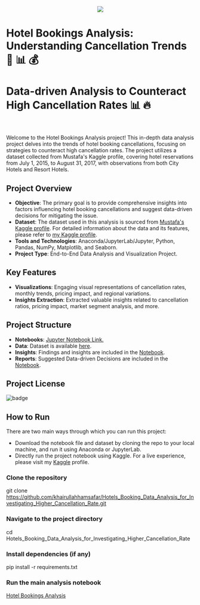 <center><img src="https://raw.github.com/khairullahhamsafar/portfolio_prjects/main/Investigating_High_Cancellation_Rate_in_Hotels/img/hotal_banner_01.jpg"></center>

# Hotel Bookings Analysis: Understanding Cancellation Trends 🏨 &#128202; &#128176;
# Data-driven Analysis to Counteract High Cancellation Rates 📊 &#128293; 

<br/>

Welcome to the Hotel Bookings Analysis project! This in-depth data analysis project delves into the trends of hotel booking cancellations, focusing on strategies to counteract high cancellation rates. The project utilizes a dataset collected from Mustafa's Kaggle profile, covering hotel reservations from July 1, 2015, to August 31, 2017, with observations from both City Hotels and Resort Hotels.

## Project Overview

- **Objective**: The primary goal is to provide comprehensive insights into factors influencing hotel booking cancellations and suggest data-driven decisions for mitigating the issue.
- **Dataset**: The dataset used in this analysis is sourced from [Mustafa's Kaggle profile](https://www.kaggle.com/datasets/mojtaba142/hotel-booking/data). For detailed information about the data and its features, please refer to [my Kaggle profile](https://www.kaggle.com/datasets/khairullahhamsafar/hotels-booking-data-cleaned-version).
- **Tools and Technologies**: Anaconda/JupyterLab/Jupyter, Python, Pandas, NumPy, Matplotlib, and Seaborn.
- **Project Type**: End-to-End Data Analysis and Visualization Project.

## Key Features

- **Visualizations**: Engaging visual representations of cancellation rates, monthly trends, pricing impact, and regional variations.
- **Insights Extraction**: Extracted valuable insights related to cancellation ratios, pricing impact, market segment analysis, and more.

## Project Structure

- **Notebooks**: [Jupyter Notebook Link.](https://github.com/khairullahhamsafar/Hotels_Booking_Data_Analysis_for_Investigating_Higher_Cancellation_Rate/blob/main/Investigating_High_Cancellation_Rate_in_Hotels.ipynb)
- **Data**: Dataset is available [here](https://github.com/khairullahhamsafar/Hotels_Booking_Data_Analysis_for_Investigating_Higher_Cancellation_Rate/blob/main/Dataset/hotel_booking_data_cleaned.csv).
- **Insights**: Findings and insights are included in the [Notebook](https://github.com/khairullahhamsafar/Hotels_Booking_Data_Analysis_for_Investigating_Higher_Cancellation_Rate/blob/main/Investigating_High_Cancellation_Rate_in_Hotels.ipynb?#6).
- **Reports**: Suggested Data-driven Decisions are included in the [Notebook](https://github.com/khairullahhamsafar/Hotels_Booking_Data_Analysis_for_Investigating_Higher_Cancellation_Rate/blob/main/Investigating_High_Cancellation_Rate_in_Hotels.ipynb?#7).

## Project License

![badge](https://img.shields.io/badge/license-MITLicense-brightorange)

## How to Run

There are two main ways through which you can run this project:
- Download the notebook file and dataset by cloning the repo to your local machine, and run it using Anaconda or JupyterLab.
- Directly run the project notebook using Kaggle. For a live experience, please visit my [Kaggle](https://www.kaggle.com/datasets/mojtaba142/hotel-booking/data) profile.

### Clone the repository
git clone https://github.com/khairullahhamsafar/Hotels_Booking_Data_Analysis_for_Investigating_Higher_Cancellation_Rate.git

### Navigate to the project directory
cd Hotels_Booking_Data_Analysis_for_Investigating_Higher_Cancellation_Rate

### Install dependencies (if any)
pip install -r requirements.txt

### Run the main analysis notebook
[Hotel Bookings Analysis](https://localhost:8888/notebooks/Hotels_Booking_Data_Analysis_for_Investigating_Higher_Cancellation_Rate/blob/main/Investigating_High_Cancellation_Rate_in_Hotels.ipynb)
